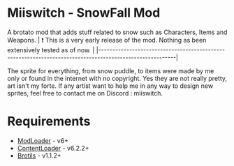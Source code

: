 # Miiswitch - SnowFall Mod

A brotato mod that adds stuff related to snow such as Characters, Items and Weapons.
| :exclamation:  This is a very early release of the mod. Nothing as been extensively tested as of now.   |
|---------------------------------------------------------------------------------------------------------| 

The sprite for everything, from snow puddle, to items were made by me only or found in the internet with no copyright. Yes they are not really pretty, art isn't my forte.
If any artist want to help me in any way to design new sprites, feel free to contact me on Discord : miiswitch.

# Requirements
* [ModLoader](https://github.com/GodotModding/godot-mod-loader) - v6+
* [ContentLoader](https://github.com/BrotatoMods/Brotato-ContentLoader) - v6.2.2+
* [Brotils](https://github.com/BrotatoMods/Brotato-Brotils/) - v1.1.2+
